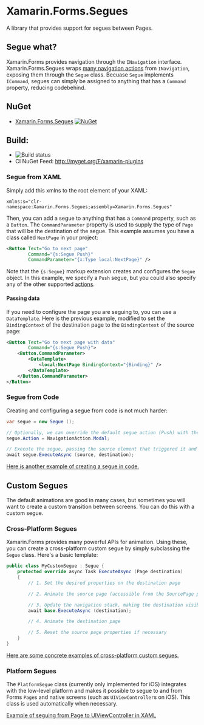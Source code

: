 # Xamarin.Forms.Segues

A library that provides support for segues between Pages.

## Segue what?

Xamarin.Forms provides navigation through the `INavigation` interface. Xamarin.Forms.Segues wraps [many navigation actions](https://github.com/chkn/Xamarin.Forms.Segues/blob/master/Xamarin.Forms.Segues/NavigationAction.cs) from `INavigation`, exposing them through the `Segue` class. Becuase `Segue` implements `ICommand`, segues can simply be assigned to anything that has a `Command` property, reducing codebehind.

## NuGet
* [Xamarin.Forms.Segues](http://www.nuget.org/packages/Xamarin.Forms.Segues) [![NuGet](https://img.shields.io/nuget/v/Xamarin.Forms.Segues.svg?label=NuGet)](https://www.nuget.org/packages/Xamarin.Forms.Segues)

## Build: 
* ![Build status](https://jamesmontemagno.visualstudio.com/_apis/public/build/definitions/6b79a378-ddd6-4e31-98ac-a12fcd68644c/21/badge)
* CI NuGet Feed: http://myget.org/F/xamarin-plugins

### Segue from XAML

Simply add this xmlns to the root element of your XAML:

```
xmlns:s="clr-namespace:Xamarin.Forms.Segues;assembly=Xamarin.Forms.Segues"
```

Then, you can add a segue to anything that has a `Command` property, such as a `Button`. The `CommandParameter` property is used to supply the type of `Page` that will be the destination of the segue. This example assumes you have a class called `NextPage` in your project:

```XML
<Button Text="Go to next page"
        Command="{s:Segue Push}"
        CommandParameter="{x:Type local:NextPage}" />
```

Note that the `{s:Segue}` markup extension creates and configures the `Segue` object. In this example, we specify a `Push` segue, but you could also specify any of the other supported [actions](https://github.com/chkn/Xamarin.Forms.Segues/blob/master/Xamarin.Forms.Segues/NavigationAction.cs).

#### Passing data

If you need to configure the page you are seguing to, you can use a `DataTemplate`. Here is the previous example, modified to set the `BindingContext` of the destination page to the `BindingContext` of the source page:

```XML
<Button Text="Go to next page with data"
        Command="{s:Segue Push}">
    <Button.CommandParameter>
        <DataTemplate>
            <local:NextPage BindingContext="{Binding}" />
        </DataTemplate>
    </Button.CommandParameter>
</Button>
```

### Segue from Code

Creating and configuring a segue from code is not much harder:

```csharp
var segue = new Segue ();

// Optionally, we can override the default segue action (Push) with the one we want
segue.Action = NavigationAction.Modal;

// Execute the segue, passing the source element that triggered it and the destination Page
await segue.ExecuteAsync (source, destination);
```

[Here is another example of creating a segue in code.](https://github.com/chkn/Xamarin.Forms.Segues/blob/master/Sample/Shared/Pages/SeguePage.xaml.cs#L16)

## Custom Segues

The default animations are good in many cases, but sometimes you will want to create a custom transition between screens. You can do this with a custom segue.

### Cross-Platform Segues

Xamarin.Forms provides many powerful APIs for animation. Using these, you can create a cross-platform custom segue by simply subclassing the `Segue` class. Here's a basic template:

```csharp
public class MyCustomSegue : Segue {
    protected override async Task ExecuteAsync (Page destination)
    {
        // 1. Set the desired properties on the destination page

        // 2. Animate the source page (accessible from the SourcePage property)

        // 3. Update the navigation stack, making the destination visible
        await base.ExecuteAsync (destination);

        // 4. Animate the destination page

        // 5. Reset the source page properties if necessary
    }
}
```

[Here are some concrete examples of cross-platform custom segues.](https://github.com/chkn/Xamarin.Forms.Segues/tree/master/Sample/Shared/Custom%20Segues)

### Platform Segues

The `PlatformSegue` class (currently only implemented for iOS) integrates with the low-level platform and makes it possible to segue to and from Forms `Page`s and native screens (such as `UIViewController`s on iOS). This class is used automatically when necessary.

[Example of seguing from Page to UIViewController in XAML](https://github.com/chkn/Xamarin.Forms.Segues/blob/master/Sample/Shared/Pages/SeguePage.xaml#L14-L19)
